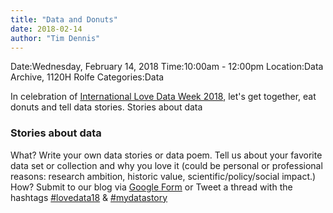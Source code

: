 ```yaml
---
title: "Data and Donuts"
date: 2018-02-14
author: "Tim Dennis"
---
```


Date:Wednesday, February 14, 2018
Time:10:00am - 12:00pm
Location:Data Archive, 1120H Rolfe
Categories:Data

In celebration of [International Love Data Week 2018](http://lovedataweek.org/), let's get together, eat donuts and tell data stories. Stories about data

### Stories about data

What? Write your own data stories or data poem. Tell us about your favorite data set or collection and why you love it (could be personal or professional reasons: research ambition, historic value, scientific/policy/social impact.)
How? Submit to our blog via [Google Form](https://docs.google.com/forms/d/e/1FAIpQLSdYUIahOHCXnjrSfoIavyRFHqKmfttTsgeTuG17ErCIfr5XMg/viewform?usp=sf_link) or Tweet a thread with the hashtags [#lovedata18](https://twitter.com/hashtag/lovedata18) & [#mydatastory](https://twitter.com/hashtag/mydatastory)
